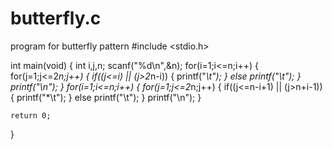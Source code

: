 # butterfly.c
program for butterfly pattern
#include <stdio.h>

int main(void) {
	int i,j,n;
	scanf("%d\n",&n);
			for(i=1;i<=n;i++)
	{
	    for(j=1;j<=2*n;j++)
	    {
	        if((j<=i) || (j>2*n-i))
	        {
	            printf("*\t");
	        }
	        else
	        printf("\t");
	    }
	    printf("\n");
	}
	for(i=1;i<=n;i++)
	{
	    for(j=1;j<=2*n;j++)
	    {
	        if((j<=n-i+1) || (j>n+i-1))
	        {
	            printf("*\t");
	        }
	        else
	        printf("\t");
	    }
	    printf("\n");
	}
	
	return 0;
}
